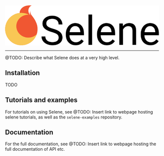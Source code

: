 ![logo](docs/source/_static/img/selene_logo.png)

---

@TODO: Describe what Selene does at a very high level.

## Installation

TODO

## Tutorials and examples

For tutorials on using Selene, see @TODO: Insert link to webpage
hosting selene tutorials, as well as the `selene-examples` repository.

## Documentation

For the full documentation, see @TODO: Insert link to webpage hosting
the full documentation of API etc.

